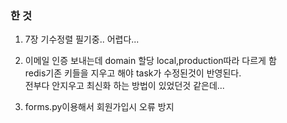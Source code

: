 ### 한 것   

1. 7장 기수정렬 필기중.. 어렵다...


2. 이메일 인증 보내는데 domain 할당 local,production따라 다르게 함  
   redis기존 키들을 지우고 해야 task가 수정된것이 반영된다.   
   전부다 안지우고 최신화 하는 방법이 있었던것 같은데...  


3. forms.py이용해서 회원가입시 오류 방지  
